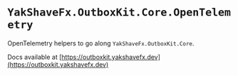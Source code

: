 # `YakShaveFx.OutboxKit.Core.OpenTelemetry`

OpenTelemetry helpers to go along `YakShaveFx.OutboxKit.Core`. 

Docs available at [https://outboxkit.yakshavefx.dev](https://outboxkit.yakshavefx.dev)